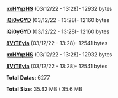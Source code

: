 [**pxHYqzHS**](/data/pxHYqzHS.txt) (03/12/22 - 13:28)- 12932 bytes

[**iQi0yGYD**](/data/iQi0yGYD.txt) (03/12/22 - 13:28)- 12160 bytes

[**iQi0yGYD**](/data/iQi0yGYD.txt) (03/12/22 - 13:28)- 12160 bytes

[**8VtTEyia**](/data/8VtTEyia.txt) (03/12/22 - 13:28)- 12541 bytes

[**pxHYqzHS**](/data/pxHYqzHS.txt) (03/12/22 - 13:28)- 12932 bytes

[**8VtTEyia**](/data/8VtTEyia.txt) (03/12/22 - 13:28)- 12541 bytes

**Total Datas**: 6277

**Total Size**: 35.62 MB / 35.6 MB